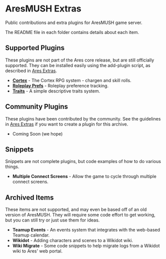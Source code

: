 # AresMUSH Extras

Public contributions and extra plugins for AresMUSH game server.  

The README file in each folder contains details about each item.

## Supported Plugins

These plugins are not part of the Ares core release, but are still officially supported.  They can be installed easily using the add-plugin script, as described in [Ares Extras](https://aresmush.com/tutorials/code/extras/).

* **[Cortex](https://github.com/AresMUSH/ares-extras/tree/master/plugins/cortex)** - The Cortex RPG system - chargen and skill rolls.
* **[Roleplay Prefs](https://github.com/AresMUSH/ares-extras/tree/master/plugins/prefs)** - Roleplay preference tracking.
* **[Traits](https://github.com/AresMUSH/ares-extras/tree/master/plugins/traits)** - A simple descriptive traits system.

## Community Plugins

These plugins have been contributed by the community.  See the guidelines in [Ares Extras](https://aresmush.com/tutorials/code/extras/) if you want to create a plugin for this archive.

* Coming Soon (we hope)

## Snippets

Snippets are not complete plugins, but code examples of how to do various things.

* **Multiple Connect Screens** - Allow the game to cycle through multiple connect screens.

## Archived Items

These items are not supported, and may even be based off of an old version of AresMUSH.  They will require some code effort to get working, but you can still try or just use them for ideas.

* **Teamup Events** - An events system that integrates with the web-based Teamup calendar.
* **Wikidot** - Adding characters and scenes to a Wikidot wiki.
* **Wiki Migrate** - Some code snippets to help migrate logs from a Wikidot wiki to Ares' web portal.
